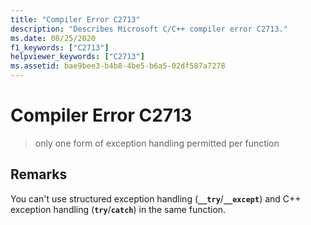 ```yaml
---
title: "Compiler Error C2713"
description: "Describes Microsoft C/C++ compiler error C2713."
ms.date: 08/25/2020
f1_keywords: ["C2713"]
helpviewer_keywords: ["C2713"]
ms.assetid: bae9bee3-b4b8-4be5-b6a5-02df587a7278
---
```

# Compiler Error C2713

> only one form of exception handling permitted per function

## Remarks

You can't use structured exception handling (**`__try`**/**`__except`**) and C++ exception handling (**`try`**/**`catch`**) in the same function.
